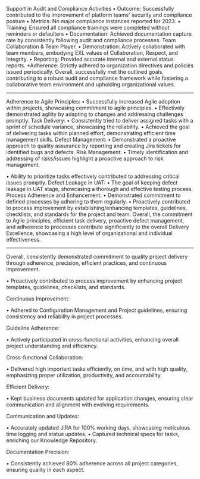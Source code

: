 Support in Audit and Compliance Activities
• Outcome: Successfully contributed to the improvement of platform teams' security and compliance posture
• Metrics: No major compliance instances reported for 2023.
• Training: Ensured all compliance trainings were completed without reminders or defaulters
• Documentation: Achieved documentation capture rate by consistently following audit and compliance processes.
Team Collaboration & Team Player.
• Demonstration: Actively collaborated with team members, embodying EXL values of Collaboration, Respect, and Integrity.
• Reporting: Provided accurate internal and external status reports.
*Adherence: Strictly adhered to organization directives and policies issued periodically.
Overall, successfully met the outlined goals, contributing to a robust audit and compliance framework while fostering a collaborative team environment and upholding organizational values.


----------

Adherence to Agile Principles:
• Successfully increased Agile adoption within projects, showcasing commitment to agile principles.
• Effectively demonstrated agility by adapting to changes and addressing challenges promptly.
Task Delivery:
• Consistently tried to deliver assigned tasks with a sprint of schedule variance, showcasing the reliability.
• Achieved the goal of delivering tasks within planned effort, demonstrating efficient time management skills.
Defect Management:
• Demonstrated a proactive approach to quality assurance by reporting and creating Jira tickets for identified bugs and defects.
Risk Management:
• Timely identification and addressing of risks/issues highlight a proactive approach to risk management.



• Ability to prioritize tasks effectively contributed to addressing critical issues promptly.
Defect Leakage in UAT:
• The goal of keeping defect leakage in UAT stage, showcasing a thorough and effective testing process.
Process Adherence and Enhancement:
• Demonstrated commitment to defined processes by adhering to them regularly.
• Proactively contributed to process improvement by establishing/enhancing templates, guidelines, checklists, and standards for the project and team.
Overall, the commitment to Agile principles, efficient task delivery, proactive defect management, and adherence to processes contribute significantly to the overall Delivery Excellence, showcasing a high level of organizational and
individual effectiveness.

--------------

Overall, consistently demonstrated commitment to quality project delivery through adherence, precision, efficient practices, and continuous improvement.

• Proactively contributed to process improvement by enhancing project templates, guidelines, checklists, and standards.

Continuous Improvement:

• Adhered to Configuration Management and Project guidelines, ensuring consistency and reliability in project processes.

Guideline Adherence:

• Actively participated in cross-functional activities, enhancing overall project understanding and efficiency.

Cross-functional Collaboration:

• Delivered high important tasks efficiently, on time, and with high quality, emphasizing proper utilization, productivity, and accountability.

Efficient Delivery:

• Kept business documents updated for application changes, ensuring clear communication and alignment with evolving requirements.

Communication and Updates:

• Accurately updated JIRA for 100% working days, showcasing meticulous time logging and status updates.
• Captured technical specs for tasks, enriching our Knowledge Repository.

Documentation Precision:

• Consistently achieved 80% adherence across all project categories, ensuring quality in each aspect.

